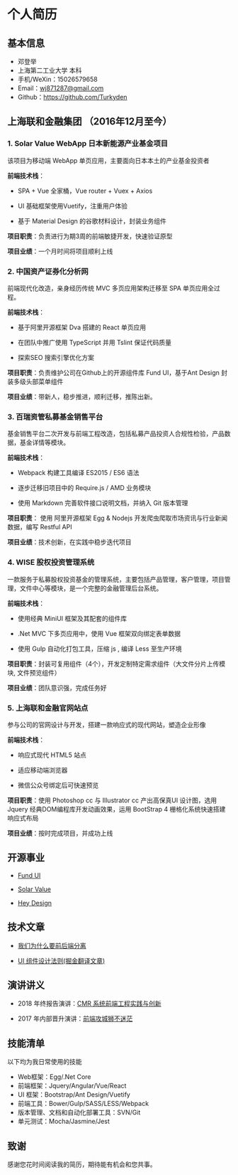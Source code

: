 # 个人简历

## 基本信息

- 邓登举
- 上海第二工业大学 本科
- 手机/WeXin：15026579658
- Email：wj871287@gmail.com
- Github：https://github.com/Turkyden

## 上海联和金融集团 （2016年12月至今）

### 1. Solar Value WebApp 日本新能源产业基金项目

该项目为移动端 WebApp 单页应用，主要面向日本本土的产业基金投资者

**前端技术栈**：

- SPA + Vue 全家桶，Vue router + Vuex + Axios

- UI 基础框架使用Vuetify，注重用户体验

- 基于 Material Design 的谷歌材料设计，封装业务组件

**项目职责**：负责进行为期3周的前端敏捷开发，快速验证原型

**项目业绩**：一个月时间将项目顺利上线

### 2. 中国资产证券化分析网

前端现代化改造，亲身经历传统 MVC 多页应用架构迁移至 SPA 单页应用全过程。

**前端技术栈**：

- 基于阿里开源框架 Dva 搭建的 React 单页应用

- 在团队中推广使用 TypeScript 并用 Tslint 保证代码质量

- 探索SEO 搜索引擎优化方案

**项目职责**：负责维护公司在Github上的开源组件库 Fund UI，基于Ant Design 封装多级头部菜单组件

**项目业绩**：带新人，稳步推进，顺利迁移，推陈出新。

### 3. 百瑞资管私募基金销售平台

基金销售平台二次开发与前端工程改造，包括私募产品投资人合规性检验，产品数据，基金详情等模块。

**前端技术栈**：

- Webpack 构建工具编译 ES2015 / ES6 语法

- 逐步迁移旧项目中的 Require.js / AMD 业务模块

- 使用 Markdown 完善软件接口说明文档，并纳入 Git 版本管理

**项目职责**： 使用 阿里开源框架 Egg & Nodejs 开发爬虫爬取市场资讯与行业新闻数据，编写 Restful API

**项目业绩**：技术创新，在实践中稳步迭代项目

### 4. WISE 股权投资管理系统

一款服务于私募股权投资基金的管理系统，主要包括产品管理，客户管理，项目管理，文件中心等模块，是一个完整的金融管理后台系统。

**前端技术栈**：

- 使用经典 MiniUI 框架及其配套的组件库

- .Net MVC 下多页应用中，使用 Vue 框架双向绑定表单数据

- 使用 Gulp 自动化打包工具，压缩 js , 编译 Less 至生产环境

**项目职责**：封装可复用组件（4个），开发定制特定需求组件（大文件分片上传模块, 文件预览组件）

**项目业绩**：团队意识强，完成任务好

### 5. 上海联和金融官网站点

参与公司的官网设计与开发，搭建一款响应式的现代网站，塑造企业形像

**前端技术栈**：

- 响应式现代 HTML5 站点

- 适应移动端浏览器

- 微信公众号绑定后可快速预览

**项目职责**：使用 Photoshop cc 与 Illustrator cc 产出高保真UI 设计图，选用 Jquery 经典DOM编程库开发动画效果，运用 BootStrap 4 栅格化系统快速搭建响应式布局

**项目业绩**：按时完成项目，并成功上线

## 开源事业

- [Fund UI](http://github.com/yourname/projectname)

- [Solar Value](http://github.com/yourname/projectname)

- [Hey Design](http://github.com/yourname/projectname)

## 技术文章

- [我们为什么要前后端分离](https://turkyden.github.io/2018/02/24/%E6%88%91%E4%BB%AC%E4%B8%BA%E4%BB%80%E4%B9%88%E8%A6%81%E5%89%8D%E5%90%8E%E7%AB%AF%E5%88%86%E7%A6%BB%EF%BC%9F/)

- [UI 组件设计法则(掘金翻译文章)](http://get.jobdeer.com/343.get)

## 演讲讲义

- 2018 年终报告演讲：[CMR 系统前端工程实践与创新](http://jobdeer.com)

- 2017 年内部晋升演讲：[前端攻城狮不迷茫](http://jobdeer.com)

## 技能清单

以下均为我日常使用的技能

- Web框架：Egg/.Net Core
- 前端框架：Jquery/Angular/Vue/React
- UI 框架：Bootstrap/Ant Design/Vuetify
- 前端工具：Bower/Gulp/SASS/LESS/Webpack
- 版本管理、文档和自动化部署工具：SVN/Git
- 单元测试：Mocha/Jasmine/Jest

## 致谢

感谢您花时间阅读我的简历，期待能有机会和您共事。